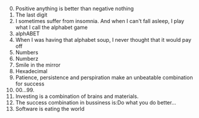 0. Positive anything is better than negative nothing 
1. The last digit
2. I sometimes suffer from insomnia. And when I can't fall asleep, I play what I call the alphabet game
3. alphABET
4. When I was having that alphabet soup, I never thought that it would pay off 
5. Numbers
6. Numberz 
7. Smile in the mirror
8. Hexadecimal
9. Patience, persistence and perspiration make an unbeatable combination for success 
10. 00...99.
11. Investing is a combination of brains and materials.
12. The success combination in bussiness is:Do what you do better...
13. Software is eating the world


